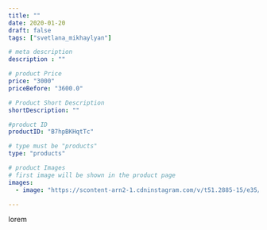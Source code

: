 ```yaml
---
title: ""
date: 2020-01-20
draft: false
tags: ["svetlana_mikhaylyan"]

# meta description
description : ""

# product Price
price: "3000"
priceBefore: "3600.0"

# Product Short Description
shortDescription: ""

#product ID
productID: "B7hpBKHqtTc"

# type must be "products"
type: "products"

# product Images
# first image will be shown in the product page
images:
  - image: "https://scontent-arn2-1.cdninstagram.com/v/t51.2885-15/e35/82309887_2211997479095103_6164642609146603853_n.jpg?se=7&tp=1&_nc_ht=scontent-arn2-1.cdninstagram.com&_nc_cat=103&_nc_ohc=2WX2XKv2tWIAX9fUhr9&oh=8a0bfa23e18c2546a9161ffe7afc5ff6&oe=6073AC69&ig_cache_key=MjIyNTI0MDA5MDM5MDIyMjA0NA%3D%3D.2"

---
```

lorem
